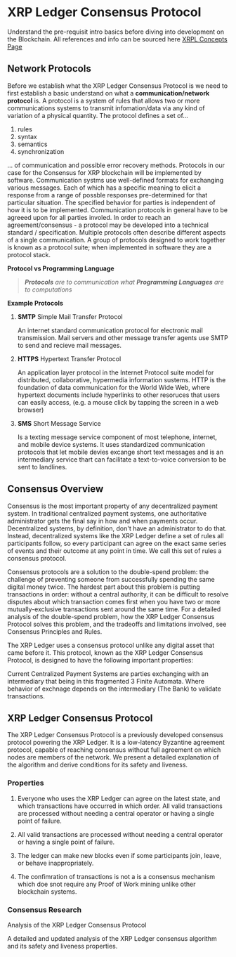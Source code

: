 # XRP Ledger Consensus Protocol

Understand the pre-requisit intro basics before diving into development on the Blockchain.  All references and info can be sourced here [XRPL Concepts Page](https://xrpl.org/intro-to-consensus.html)
## Network Protocols

Before we establish what the XRP Ledger Consensus Protocol is we need to first establish a basic understand on what a **communication/network protocol** is.  A protocol is a system of rules that allows two or more communications systems to transmit infomation/data via any kind of variation of a physical quantity.  The protocol defines a set of...

1. rules
2. syntax
3. semantics
4. synchronization

... of communication and possible error recovery methods.  Protocols in our case for the Consensus for XRP blockchain will be implemented by software.  Communication systms use well-defined formats for exchanging various messages.  Each of which has a specific meaning to elicit a response from a range of possble responses pre-determined for that particular situation.  The specified behavior for parties is independent of how it is to be implemented.  Communication protocols in general have to be agreeed upon for all parties involed.  In order to reach an agreement/consensus - a protocol may be developed into a technical standard / specification.  Multiple protocols often describe different aspects of a single communication. A group of protocols designed to work together is known as a protocol suite; when implemented in software they are a protocol stack.

**Protocol vs Programming Language**

> _**Protocols** are to communication what **Programming Languages** are to computations_

**Example Protocols**

1.  **SMTP** Simple Mail Transfer Protocol

    An internet standard communication protocol for electronic mail transmission.  Mail servers and other message transfer agents use SMTP to send and recieve mail messages.

2.  **HTTPS** Hypertext Transfer Protocol

    An application layer protocol in the Internet Protocol suite model for distributed, collaborative, hypermedia information sustems.  HTTP is the foundation of data communication for the World Wide Web, where hypertext documents include hyperlinks to other resoruces that users can easily access, (e.g. a mouse click by tapping the screen in a web browser)

3.  **SMS** Short Message Service

    Is a texting message service component of most telephone, internet, and mobile device systems.  It uses standardized communication protocols that let mobile devies excange short text messages and is an intermediary service thart can facilitate a text-to-voice conversion to be sent to landlines.  

##  Consensus Overview

Consensus is the most important property of any decentralized payment system. In traditional centralized payment systems, one authoritative administrator gets the final say in how and when payments occur. Decentralized systems, by definition, don't have an administrator to do that. Instead, decentralized systems like the XRP Ledger define a set of rules all participants follow, so every participant can agree on the exact same series of events and their outcome at any point in time. We call this set of rules a consensus protocol.

Consensus protocols are a solution to the double-spend problem: the challenge of preventing someone from successfully spending the same digital money twice. The hardest part about this problem is putting transactions in order: without a central authority, it can be difficult to resolve disputes about which transaction comes first when you have two or more mutually-exclusive transactions sent around the same time. For a detailed analysis of the double-spend problem, how the XRP Ledger Consensus Protocol solves this problem, and the tradeoffs and limitations involved, see Consensus Principles and Rules.

The XRP Ledger uses a consensus protocol unlike any digital asset that came before it. This protocol, known as the XRP Ledger Consensus Protocol, is designed to have the following important properties:

Current Centralized Payment Systems are parties exchanging with an intermediary that being in this fragmented 3 Finite Automata.  Where behavior of exchnage depends on the intermediary (The Bank) to validate transactions.

## XRP Ledger Consensus Protocol

The XRP Ledger Consensus Protocol is a previously developed consensus protocol powering the XRP Ledger. It is a low-latency Byzantine agreement protocol, capable of reaching consensus without full agreement on which nodes are members of the network. We present a detailed explanation of the algorithm and derive conditions for its safety and liveness.

### Properties

1.  Everyone who uses the XRP Ledger can agree on the latest state, and which transactions have occurred in which order.
All valid transactions are processed without needing a central operator or having a single point of failure.

2.  All valid transactions are processed without needing a central operator or having a single point of failure.  

3.  The ledger can make new blocks even if some participants join, leave, or behave inappropriately.

4.  The confimration of transactions is not a is a consensus mechanism which doe snot require any Proof of Work mining unlike other blockchain systems.  


### 

### Consensus Research

Analysis of the XRP Ledger Consensus Protocol 

A detailed and updated analysis of the XRP Ledger consensus algorithm and its safety and liveness properties.